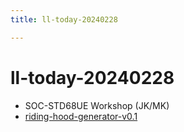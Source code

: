 ```yaml
---
title: ll-today-20240228

---
```


# ll-today-20240228
* SOC-STD68UE Workshop (JK/MK)
* [riding-hood-generator-v0.1](/xUYisy20QBm7F2EXMdPVlw)
